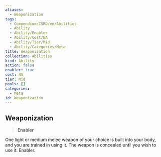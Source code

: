 ```yaml
---
aliases:
  - Weaponization
tags:
  - Compendium/CSRD/en/Abilities
  - Ability
  - Ability/Enabler
  - Ability/Cost/NA
  - Ability/Tier/Mid
  - Ability/Categories/Meta
title: Weaponization
collection: Abilities
kind: Ability
action: false
enabler: true
cost: NA
tier: Mid
pools: []
categories:
  - Meta
id: Weaponization
---
```

## Weaponization    
>**Enabler**  
    
One light or medium melee weapon of your choice is built into your body, and you are trained in using it. The weapon is concealed until you wish to use it. Enabler.
